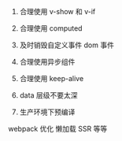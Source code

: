 1. 合理使用 v-show 和 v-if

2. 合理使用 computed

3. 及时销毁自定义事件 dom 事件

4. 合理使用异步组件

5. 合理使用 keep-alive

6. data 层级不要太深

7. 生产环境下预编译

webpack 优化 懒加载 SSR 等等
